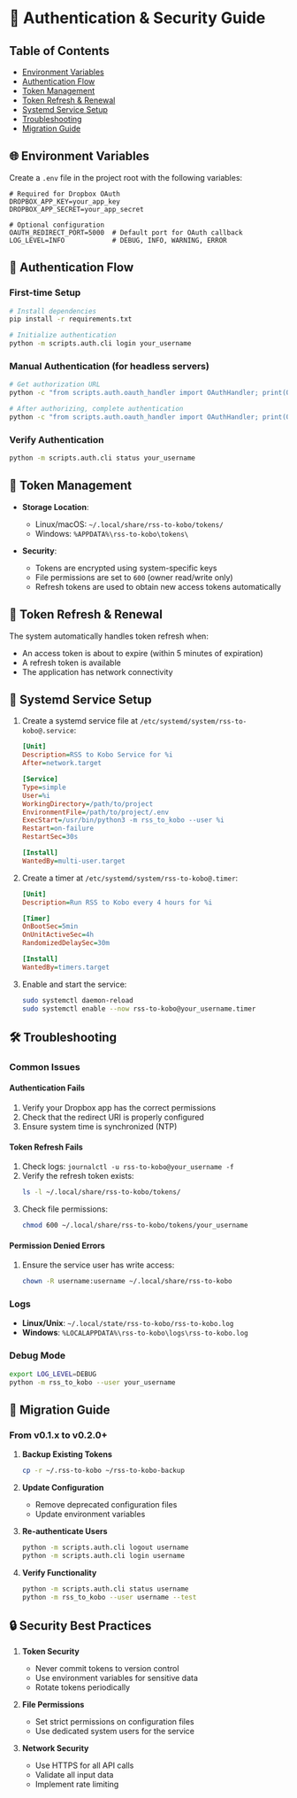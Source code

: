 # 🔐 Authentication & Security Guide

## Table of Contents
- [Environment Variables](#-environment-variables)
- [Authentication Flow](#-authentication-flow)
- [Token Management](#-token-management)
- [Token Refresh & Renewal](#-token-refresh--renewal)
- [Systemd Service Setup](#-systemd-service-setup)
- [Troubleshooting](#-troubleshooting)
- [Migration Guide](#-migration-guide)

## 🌐 Environment Variables

Create a `.env` file in the project root with the following variables:

```env
# Required for Dropbox OAuth
DROPBOX_APP_KEY=your_app_key
DROPBOX_APP_SECRET=your_app_secret

# Optional configuration
OAUTH_REDIRECT_PORT=5000  # Default port for OAuth callback
LOG_LEVEL=INFO            # DEBUG, INFO, WARNING, ERROR
```

## 🔄 Authentication Flow

### First-time Setup
```bash
# Install dependencies
pip install -r requirements.txt

# Initialize authentication
python -m scripts.auth.cli login your_username
```

### Manual Authentication (for headless servers)
```bash
# Get authorization URL
python -c "from scripts.auth.oauth_handler import OAuthHandler; print(OAuthHandler('your_username').get_authorization_url())"

# After authorizing, complete authentication
python -c "from scripts.auth.oauth_handler import OAuthHandler; print(OAuthHandler('your_username').finish_authorization('AUTH_CODE'))"
```

### Verify Authentication
```bash
python -m scripts.auth.cli status your_username
```

## 🔑 Token Management

- **Storage Location**:
  - Linux/macOS: `~/.local/share/rss-to-kobo/tokens/`
  - Windows: `%APPDATA%\rss-to-kobo\tokens\`

- **Security**:
  - Tokens are encrypted using system-specific keys
  - File permissions are set to `600` (owner read/write only)
  - Refresh tokens are used to obtain new access tokens automatically

## 🔄 Token Refresh & Renewal

The system automatically handles token refresh when:
- An access token is about to expire (within 5 minutes of expiration)
- A refresh token is available
- The application has network connectivity

## 🚀 Systemd Service Setup

1. Create a systemd service file at `/etc/systemd/system/rss-to-kobo@.service`:
   ```ini
   [Unit]
   Description=RSS to Kobo Service for %i
   After=network.target

   [Service]
   Type=simple
   User=%i
   WorkingDirectory=/path/to/project
   EnvironmentFile=/path/to/project/.env
   ExecStart=/usr/bin/python3 -m rss_to_kobo --user %i
   Restart=on-failure
   RestartSec=30s

   [Install]
   WantedBy=multi-user.target
   ```

2. Create a timer at `/etc/systemd/system/rss-to-kobo@.timer`:
   ```ini
   [Unit]
   Description=Run RSS to Kobo every 4 hours for %i

   [Timer]
   OnBootSec=5min
   OnUnitActiveSec=4h
   RandomizedDelaySec=30m

   [Install]
   WantedBy=timers.target
   ```

3. Enable and start the service:
   ```bash
   sudo systemctl daemon-reload
   sudo systemctl enable --now rss-to-kobo@your_username.timer
   ```

## 🛠 Troubleshooting

### Common Issues

#### Authentication Fails
1. Verify your Dropbox app has the correct permissions
2. Check that the redirect URI is properly configured
3. Ensure system time is synchronized (NTP)

#### Token Refresh Fails
1. Check logs: `journalctl -u rss-to-kobo@your_username -f`
2. Verify the refresh token exists:
   ```bash
   ls -l ~/.local/share/rss-to-kobo/tokens/
   ```
3. Check file permissions:
   ```bash
   chmod 600 ~/.local/share/rss-to-kobo/tokens/your_username
   ```

#### Permission Denied Errors
1. Ensure the service user has write access:
   ```bash
   chown -R username:username ~/.local/share/rss-to-kobo
   ```

### Logs
- **Linux/Unix**: `~/.local/state/rss-to-kobo/rss-to-kobo.log`
- **Windows**: `%LOCALAPPDATA%\rss-to-kobo\logs\rss-to-kobo.log`

### Debug Mode
```bash
export LOG_LEVEL=DEBUG
python -m rss_to_kobo --user your_username
```

## 🔄 Migration Guide

### From v0.1.x to v0.2.0+

1. **Backup Existing Tokens**
   ```bash
   cp -r ~/.rss-to-kobo ~/rss-to-kobo-backup
   ```

2. **Update Configuration**
   - Remove deprecated configuration files
   - Update environment variables

3. **Re-authenticate Users**
   ```bash
   python -m scripts.auth.cli logout username
   python -m scripts.auth.cli login username
   ```

4. **Verify Functionality**
   ```bash
   python -m scripts.auth.cli status username
   python -m rss_to_kobo --user username --test
   ```

## 🔒 Security Best Practices

1. **Token Security**
   - Never commit tokens to version control
   - Use environment variables for sensitive data
   - Rotate tokens periodically

2. **File Permissions**
   - Set strict permissions on configuration files
   - Use dedicated system users for the service

3. **Network Security**
   - Use HTTPS for all API calls
   - Validate all input data
   - Implement rate limiting
